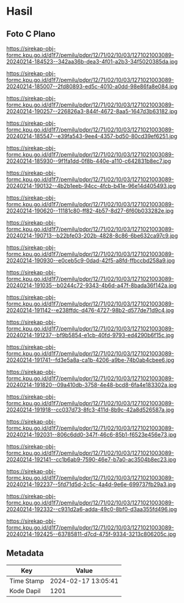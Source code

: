 # Hasil

## Foto C Plano

https://sirekap-obj-formc.kpu.go.id/d1f7/pemilu/pdpr/12/71/02/10/03/1271021003089-20240214-184523--342aa36b-dea3-4f01-a2b3-34f5020385da.jpg

https://sirekap-obj-formc.kpu.go.id/d1f7/pemilu/pdpr/12/71/02/10/03/1271021003089-20240214-185007--2fd80893-ed5c-4010-a0dd-98e86fa8e084.jpg

https://sirekap-obj-formc.kpu.go.id/d1f7/pemilu/pdpr/12/71/02/10/03/1271021003089-20240214-190257--226826a3-844f-4672-8aa5-1647d3b63182.jpg

https://sirekap-obj-formc.kpu.go.id/d1f7/pemilu/pdpr/12/71/02/10/03/1271021003089-20240214-185547--e39fa543-9ee4-4357-bd50-80cd39ef6251.jpg

https://sirekap-obj-formc.kpu.go.id/d1f7/pemilu/pdpr/12/71/02/10/03/1271021003089-20240214-185930--9f1fa1dd-0f8b-440e-a110-c642831b8ec7.jpg

https://sirekap-obj-formc.kpu.go.id/d1f7/pemilu/pdpr/12/71/02/10/03/1271021003089-20240214-190132--4b2b1eeb-94cc-4fcb-b41e-96e14d405493.jpg

https://sirekap-obj-formc.kpu.go.id/d1f7/pemilu/pdpr/12/71/02/10/03/1271021003089-20240214-190620--11181c80-ff82-4b57-8d27-6f60b033282e.jpg

https://sirekap-obj-formc.kpu.go.id/d1f7/pemilu/pdpr/12/71/02/10/03/1271021003089-20240214-190713--b22bfe03-202b-4828-8c86-6be632ca97c9.jpg

https://sirekap-obj-formc.kpu.go.id/d1f7/pemilu/pdpr/12/71/02/10/03/1271021003089-20240214-190930--e0ceb5c9-0dad-42f5-a8fd-ffbccbd258a9.jpg

https://sirekap-obj-formc.kpu.go.id/d1f7/pemilu/pdpr/12/71/02/10/03/1271021003089-20240214-191035--b0244c72-9343-4b6d-a47f-8bada36f142a.jpg

https://sirekap-obj-formc.kpu.go.id/d1f7/pemilu/pdpr/12/71/02/10/03/1271021003089-20240214-191142--e238ffdc-d476-4727-98b2-d577de71d9c4.jpg

https://sirekap-obj-formc.kpu.go.id/d1f7/pemilu/pdpr/12/71/02/10/03/1271021003089-20240214-191237--bf9b5854-e1cb-40fd-9793-ed4290b6f15c.jpg

https://sirekap-obj-formc.kpu.go.id/d1f7/pemilu/pdpr/12/71/02/10/03/1271021003089-20240214-191741--fd3e5a8a-ca1b-4206-a9be-74b0ab4cbee6.jpg

https://sirekap-obj-formc.kpu.go.id/d1f7/pemilu/pdpr/12/71/02/10/03/1271021003089-20240214-191820--09a410db-3758-4e48-bcd8-6fa4e183302a.jpg

https://sirekap-obj-formc.kpu.go.id/d1f7/pemilu/pdpr/12/71/02/10/03/1271021003089-20240214-191918--cc037d73-8fc3-411d-8b9c-42a8d526587a.jpg

https://sirekap-obj-formc.kpu.go.id/d1f7/pemilu/pdpr/12/71/02/10/03/1271021003089-20240214-192031--806c6dd0-347f-46c6-85b1-f6523e456e73.jpg

https://sirekap-obj-formc.kpu.go.id/d1f7/pemilu/pdpr/12/71/02/10/03/1271021003089-20240214-192141--cc1b6ab9-7590-46e7-b7a0-ac3504b8ec23.jpg

https://sirekap-obj-formc.kpu.go.id/d1f7/pemilu/pdpr/12/71/02/10/03/1271021003089-20240214-192237--5fd71d5d-2c5c-4a4d-9e6e-699737fb29a3.jpg

https://sirekap-obj-formc.kpu.go.id/d1f7/pemilu/pdpr/12/71/02/10/03/1271021003089-20240214-192332--c931d2a6-adda-49c0-8bf0-d3aa355fd496.jpg

https://sirekap-obj-formc.kpu.go.id/d1f7/pemilu/pdpr/12/71/02/10/03/1271021003089-20240214-192425--63785811-d7cd-475f-9334-3213c806205c.jpg


## Metadata

| Key        | Value               |
| ---------- | ------------------- |
| Time Stamp | 2024-02-17 13:05:41 |
| Kode Dapil | 1201                |



